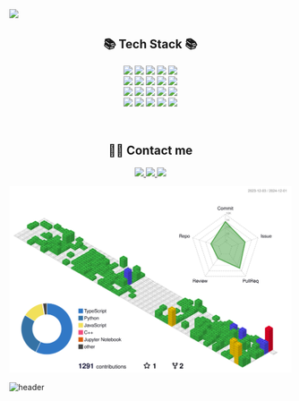 <div>
  <img src="https://capsule-render.vercel.app/api?type=waving&color=timeGradient&height=200&section=header&text=Welcome%20to%20Eunji's%20Github!&fontSize=50" />
</div>

<div align=center>
	<h2>📚 Tech Stack 📚</h2>
</div>
<div align="center">
	<img src="https://img.shields.io/badge/React-61DAFB?style=flat&logo=React&logoColor=white">
          <img src="https://img.shields.io/badge/Python-3776AB?style=flat&logo=Python&logoColor=white">
          <img src="https://img.shields.io/badge/StyledComponents-DB7093?style=flat&logo=StyledComponents&logoColor=white">
          <img src="https://img.shields.io/badge/Tailwind CSS-06B6D4?style=flat&logo=Tailwind CSS&logoColor=white">
          <img src="https://img.shields.io/badge/Vercel-000000?style=flat&logo=Vercel&logoColor=white">
          <br/><img src="https://img.shields.io/badge/Spring Boot-6DB33F?style=flat&logo=Spring Boot&logoColor=white">
          <img src="https://img.shields.io/badge/Amazon S3-569A31?style=flat&logo=Amazon S3&logoColor=white">
          <img src="https://img.shields.io/badge/Firebase-FFCA28?style=flat&logo=Firebase&logoColor=white">
          <img src="https://img.shields.io/badge/Figma-F24E1E?style=flat&logo=Figma&logoColor=white">
          <img src="https://img.shields.io/badge/Docker-2496ED?style=flat&logo=Docker&logoColor=white">
          <br/><img src="https://img.shields.io/badge/Eslint-4B32C3?style=flat&logo=Eslint&logoColor=white">
          <img src="https://img.shields.io/badge/Notion-000000?style=flat&logo=Notion&logoColor=white">
          <img src="https://img.shields.io/badge/Next.js-000000?style=flat&logo=Next.js&logoColor=white">
          <img src="https://img.shields.io/badge/Prettier-F7B93E?style=flat&logo=Prettier&logoColor=white">
          <img src="https://img.shields.io/badge/React Query-FF4154?style=flat&logo=React Query&logoColor=white">
          <br/><img src="https://img.shields.io/badge/Redux-764ABC?style=flat&logo=Redux&logoColor=white">
          <img src="https://img.shields.io/badge/Recoil-0179f3?style=flat&logo=Recoil&logoColor=white">
          <img src="https://img.shields.io/badge/Flutter-02569B?style=flat&logo=Flutter&logoColor=white">
          <img src="https://img.shields.io/badge/Flask-000000?style=flat&logo=Flask&logoColor=white">
          <img src="https://img.shields.io/badge/Github-181717?style=flat&logo=Github&logoColor=white">
          <br/>
    </div> 
</div>
<br>
<br>
<div align=center>
	<h2> 🧑‍💻 Contact me </h2>
</div>
<div align=center>
 <a href=https://velog.io/@ejdmswl> <img src="https://img.shields.io/badge/Velog-20C997?style=flat&logo=Velog&logoColor=white&link=https://velog.io/@ejdmswl"> </a>
         <a href=mailto:ej070961@gmail.com> <img src="https://img.shields.io/badge/Gmail-EA4335?style=flat&logo=Gmail&logoColor=white&link=mailto:ej070961@gmail.com"> </a>
         <a href=https://hammerhead-cosmonaut-044.notion.site/58d070236fe44ad9b3b8446221f7814c?pvs=4> <img src="https://img.shields.io/badge/Notion-000000?style=flat&logo=Notion&logoColor=white&link=https://hammerhead-cosmonaut-044.notion.site/58d070236fe44ad9b3b8446221f7814c?pvs=4"> </a>

</div>
	
![](./profile-3d-contrib/profile-gitblock.svg)

![header](https://capsule-render.vercel.app/api?type=waving&color=gradient&height=200&section=footer)





    
